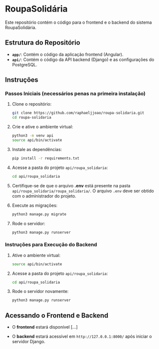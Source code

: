# RoupaSolidária

Este repositório contém o código para o frontend e o backend do sistema RoupaSolidária.

## Estrutura do Repositório

- **`app/`**: Contém o código da aplicação frontend (Angular).
- **`api/`**: Contém o código da API backend (Django) e as configurações do PostgreSQL.

## Instruções

### Passos Iniciais (necessários penas na primeira instalação)

1. Clone o repositório:
   ```bash
   git clone https://github.com/raphaeljjoao/roupa-solidaria.git
   cd roupa-solidaria
   ```

2. Crie e ative o ambiente virtual:
   ```bash
   python3 -m venv api
   source api/bin/activate
   ```

3. Instale as dependências:
   ```bash
   pip install -r requirements.txt
   ```

4. Acesse a pasta do projeto `api/roupa_solidaria`:
   ```bash
   cd api/roupa_solidaria
   ```

5. Certifique-se de que o arquivo **.env** está presente na pasta `api/roupa_solidaria/roupa_solidaria/`. O arquivo `.env` deve ser obtido com o administrador do projeto.

6. Execute as migrações:
   ```bash
   python3 manage.py migrate
   ```

7. Rode o servidor:
   ```bash
   python3 manage.py runserver
   ```

### Instruções para Execução do Backend

1. Ative o ambiente virtual:
   ```bash
   source api/bin/activate
   ```

2. Acesse a pasta do projeto `api/roupa_solidaria`:
   ```bash
   cd api/roupa_solidaria
   ```

3. Rode o servidor novamente:
   ```bash
   python3 manage.py runserver
   ```

## Acessando o Frontend e Backend

- O **frontend** estará disponível [...]
  
- O **backend** estará acessível em `http://127.0.0.1:8000/` após iniciar o servidor Django.
